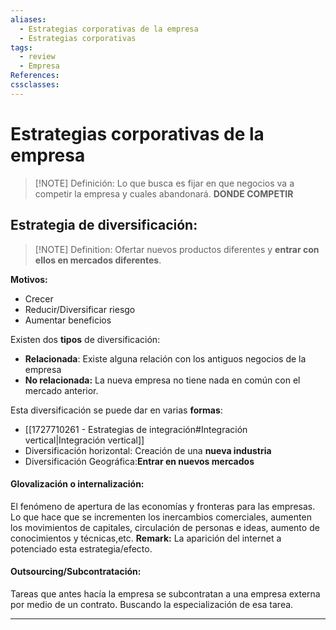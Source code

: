 ```yaml
---
aliases:
  - Estrategias corporativas de la empresa
  - Estrategias corporativas
tags:
  - review
  - Empresa
References: 
cssclasses:
---
```

# Estrategias corporativas de la empresa

> [!NOTE] Definición: 
> Lo que busca es fijar en que negocios va a competir la empresa y cuales abandonará. **DONDE COMPETIR**

## Estrategia de diversificación: 

> [!NOTE] Definition:
> Ofertar nuevos productos diferentes y **entrar con ellos en mercados diferentes**. 
> 

**Motivos:**
+ Crecer
+ Reducir/Diversificar riesgo
+ Aumentar beneficios

Existen dos **tipos** de diversificación:
+ **Relacionada**: Existe alguna relación con los antiguos negocios de la empresa
+ **No relacionada:** La nueva empresa no tiene nada en común con el mercado anterior. 

Esta diversificación se puede dar en varias **formas**:
+ [[1727710261 - Estrategias de integración#Integración vertical|Integración vertical]]
+ Diversificación horizontal: Creación de una **nueva industria**
+ Diversificación Geográfica:**Entrar en nuevos mercados**

#### Glovalización o internalización: 
El fenómeno de apertura de las economías y fronteras para las empresas. Lo que hace que se incrementen los inercambios comerciales, aumenten los movimientos de capitales, circulación de personas e ideas, aumento de conocimientos y técnicas,etc.
**Remark:** La aparición del internet a potenciado esta estrategia/efecto. 

#### Outsourcing/Subcontratación: 
Tareas que antes hacía la empresa se subcontratan a una empresa externa por medio de un contrato. Buscando la especialización de esa tarea.


***